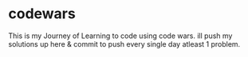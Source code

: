 # codewars

This is my Journey of Learning to code using code wars.
ill push my solutions up here & commit to push every single day atleast 1 problem.
